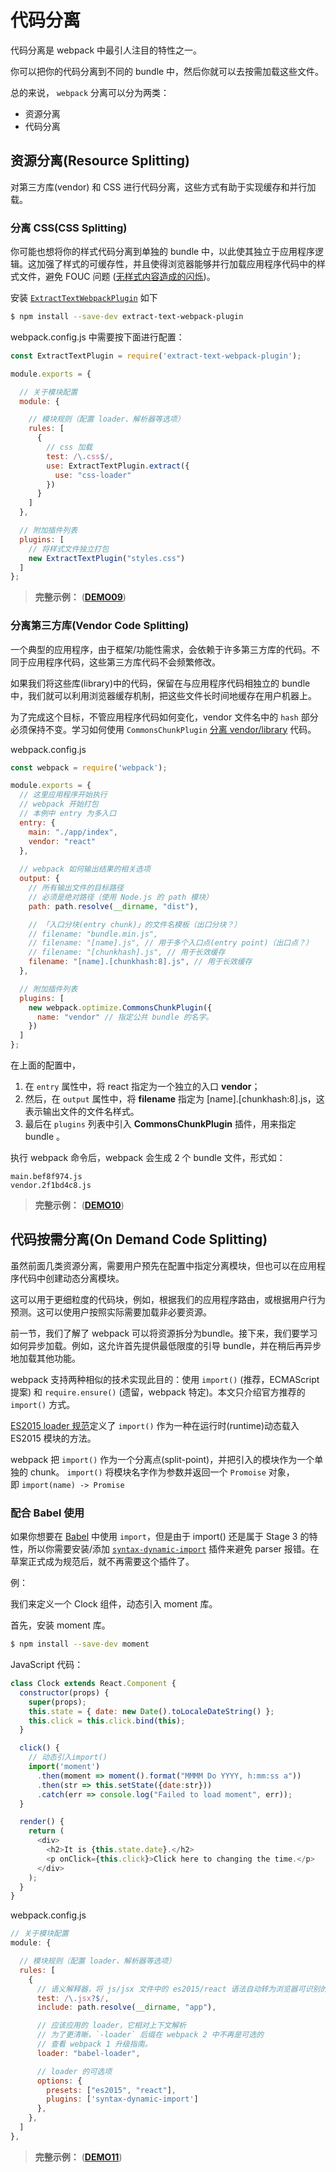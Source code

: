# 代码分离

代码分离是 webpack 中最引人注目的特性之一。

你可以把你的代码分离到不同的 bundle 中，然后你就可以去按需加载这些文件。

总的来说， `webpack` 分离可以分为两类：

- 资源分离
- 代码分离

## 资源分离(Resource Splitting)

对第三方库(vendor) 和 CSS 进行代码分离，这些方式有助于实现缓存和并行加载。

### 分离 CSS(CSS Splitting)

你可能也想将你的样式代码分离到单独的 bundle 中，以此使其独立于应用程序逻辑。这加强了样式的可缓存性，并且使得浏览器能够并行加载应用程序代码中的样式文件，避免 FOUC 问题 ([无样式内容造成的闪烁](https://en.wikipedia.org/wiki/Flash_of_unstyled_content))。

安装 [`ExtractTextWebpackPlugin`](https://doc.webpack-china.org/plugins/extract-text-webpack-plugin) 如下

```bash
$ npm install --save-dev extract-text-webpack-plugin
```

webpack.config.js 中需要按下面进行配置：

```js
const ExtractTextPlugin = require('extract-text-webpack-plugin');

module.exports = {

  // 关于模块配置
  module: {

    // 模块规则（配置 loader、解析器等选项）
    rules: [
      {
        // css 加载
        test: /\.css$/,
        use: ExtractTextPlugin.extract({
          use: "css-loader"
        })
      }
    ]
  },

  // 附加插件列表
  plugins: [
    // 将样式文件独立打包
    new ExtractTextPlugin("styles.css")
  ]
};
```

> **完整示例：** ([**DEMO09**](https://github.com/atlantis1024/react-step-by-step/tree/master/codes/chapter03/webpack2/demo09))

### 分离第三方库(Vendor Code Splitting)

一个典型的应用程序，由于框架/功能性需求，会依赖于许多第三方库的代码。不同于应用程序代码，这些第三方库代码不会频繁修改。

如果我们将这些库(library)中的代码，保留在与应用程序代码相独立的 bundle 中，我们就可以利用浏览器缓存机制，把这些文件长时间地缓存在用户机器上。

为了完成这个目标，不管应用程序代码如何变化，vendor 文件名中的 `hash` 部分必须保持不变。学习如何使用 `CommonsChunkPlugin` [分离 vendor/library](https://doc.webpack-china.org/guides/code-splitting-libraries) 代码。

webpack.config.js

```js
const webpack = require('webpack');

module.exports = {
  // 这里应用程序开始执行
  // webpack 开始打包
  // 本例中 entry 为多入口
  entry: {
    main: "./app/index",
    vendor: "react"
  },
  
  // webpack 如何输出结果的相关选项
  output: {
    // 所有输出文件的目标路径
    // 必须是绝对路径（使用 Node.js 的 path 模块）
    path: path.resolve(__dirname, "dist"),

    // 「入口分块(entry chunk)」的文件名模板（出口分块？）
    // filename: "bundle.min.js",
    // filename: "[name].js", // 用于多个入口点(entry point)（出口点？）
    // filename: "[chunkhash].js", // 用于长效缓存
    filename: "[name].[chunkhash:8].js", // 用于长效缓存
  },

  // 附加插件列表
  plugins: [
    new webpack.optimize.CommonsChunkPlugin({
      name: "vendor" // 指定公共 bundle 的名字。
    })
  ]
};
```

在上面的配置中，

1. 在 `entry` 属性中，将 react 指定为一个独立的入口 **vendor**；
2. 然后，在 `output` 属性中，将 **filename** 指定为 [name].[chunkhash:8].js，这表示输出文件的文件名样式。
3. 最后在 `plugins` 列表中引入 **CommonsChunkPlugin** 插件，用来指定 bundle 。

执行 webpack 命令后，webpack 会生成 2 个 bundle 文件，形式如：

```
main.bef8f974.js
vendor.2f1bd4c8.js
```

> **完整示例：** ([**DEMO10**](https://github.com/atlantis1024/react-step-by-step/tree/master/codes/chapter03/webpack2/demo10))

## 代码按需分离(On Demand Code Splitting)

虽然前面几类资源分离，需要用户预先在配置中指定分离模块，但也可以在应用程序代码中创建动态分离模块。

这可以用于更细粒度的代码块，例如，根据我们的应用程序路由，或根据用户行为预测。这可以使用户按照实际需要加载非必要资源。

前一节，我们了解了 webpack 可以将资源拆分为bundle。接下来，我们要学习如何异步加载。例如，这允许首先提供最低限度的引导 bundle，并在稍后再异步地加载其他功能。

webpack 支持两种相似的技术实现此目的：使用 `import()` (推荐，ECMAScript 提案) 和 `require.ensure()` (遗留，webpack 特定)。本文只介绍官方推荐的 `import()` 方式。

[ES2015 loader 规范](https://whatwg.github.io/loader/)定义了 `import()` 作为一种在运行时(runtime)动态载入 ES2015 模块的方法。

webpack 把 `import()` 作为一个分离点(split-point)，并把引入的模块作为一个单独的 chunk。 `import()` 将模块名字作为参数并返回一个 `Promoise` 对象，即 `import(name) -> Promise`

### 配合 Babel 使用

如果你想要在 [Babel](http://babeljs.io/) 中使用 `import`，但是由于 import() 还是属于 Stage 3 的特性，所以你需要安装/添加 [`syntax-dynamic-import`](http://babeljs.io/docs/plugins/syntax-dynamic-import/) 插件来避免 parser 报错。在草案正式成为规范后，就不再需要这个插件了。

例：

我们来定义一个 Clock 组件，动态引入 moment 库。

首先，安装 moment 库。

```bash
$ npm install --save-dev moment
```

JavaScript 代码：

```js
class Clock extends React.Component {
  constructor(props) {
    super(props);
    this.state = { date: new Date().toLocaleDateString() };
    this.click = this.click.bind(this);
  }

  click() {
    // 动态引入import()
    import('moment')
      .then(moment => moment().format("MMMM Do YYYY, h:mm:ss a"))
      .then(str => this.setState({date:str}))
      .catch(err => console.log("Failed to load moment", err));
  }

  render() {
    return (
      <div>
        <h2>It is {this.state.date}.</h2>
        <p onClick={this.click}>Click here to changing the time.</p>
      </div>
    );
  }
}
```

webpack.config.js

```js
// 关于模块配置
module: {

  // 模块规则（配置 loader、解析器等选项）
  rules: [
    {
      // 语义解释器，将 js/jsx 文件中的 es2015/react 语法自动转为浏览器可识别的 Javascript 语法
      test: /\.jsx?$/,
      include: path.resolve(__dirname, "app"),

      // 应该应用的 loader，它相对上下文解析
      // 为了更清晰，`-loader` 后缀在 webpack 2 中不再是可选的
      // 查看 webpack 1 升级指南。
      loader: "babel-loader",

      // loader 的可选项
      options: {
        presets: ["es2015", "react"],
        plugins: ['syntax-dynamic-import']
      },
    },
  ]
},
```

> **完整示例：** ([**DEMO11**](https://github.com/atlantis1024/react-step-by-step/tree/master/codes/chapter03/webpack2/demo11))